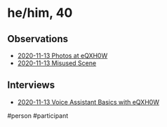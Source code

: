 # he/him, 40

## Observations
- [2020-11-13 Photos at eQXH0W](data/photos/2020-11-13%20Photos%20at%20eQXH0W.md)
- [2020-11-13 Misused Scene](data/observations/2020-11-13%20Misused%20Scene.md)

## Interviews
- [2020-11-13 Voice Assistant Basics with eQXH0W](data/interviews/2020-11-13%20Voice%20Assistant%20Basics%20with%20eQXH0W.md)

#person #participant 